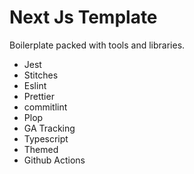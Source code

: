 # Next Js Template

Boilerplate packed with tools and libraries.
- Jest
- Stitches
- Eslint
- Prettier
- commitlint
- Plop
- GA Tracking
- Typescript
- Themed
- Github Actions